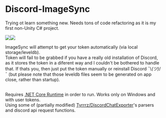 # Discord-ImageSync

Trying ot learn something new. Needs tons of code refactoring as it is my first non-Unity C# project.

<img src="https://cdn.discordapp.com/attachments/282208855289495554/668862076013379584/ss22.gif"><img src="https://cdn.discordapp.com/attachments/282208855289495554/668861658466091008/ss2.gif">

ImageSync will attempt to get your token automatically (via local storage/leveldb).<br>Token will fail to be grabbed if you have a really old installation of Discord, as it stores the token in a diferent way and I couldn't be bothered to handle that. If thats you, then just put the token manually or reinstall Discord ¯\\_(ツ)_/¯ (but please note that those leveldb files seem to be generated on app close, rather than startup).<br><br>

Requires [.NET Core Runtime](https://dotnet.microsoft.com/download) in order to run. Works only on Windows and with user tokens.<br>
Using some of (partially modified) [Tyrrrz/DiscordChatExporter](https://github.com/Tyrrrz/DiscordChatExporter)'s parsers and discord api request functions. 
